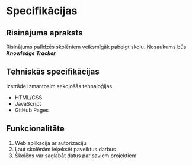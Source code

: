 # Specifikācijas

## Risinājuma apraksts
Risinājums palīdzēs skolēniem veiksmīgāk pabeigt skolu. Nosaukums būs
***Knowledge Tracker***

## Tehniskās specifikācijas
Izstrāde izmantosim sekojošās tehnaloģijas
- HTML/CSS
- JavaScript
- GitHub Pages

## Funkcionalitāte
1. Web aplikācija ar autorizāciju
2. Ļaut skolēnām ieķeksēt paveiktus darbus
3. Skolēns var saglabāt datus par saviem projektiem 
